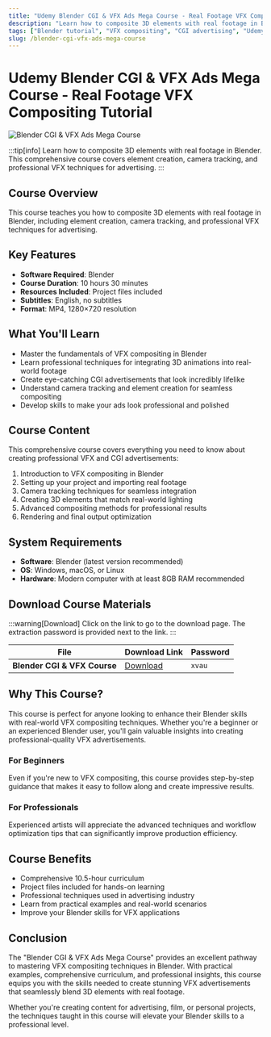 ```yaml
---
title: "Udemy Blender CGI & VFX Ads Mega Course - Real Footage VFX Compositing Tutorial"
description: "Learn how to composite 3D elements with real footage in Blender. This comprehensive course covers element creation, camera tracking, and professional VFX techniques for advertising."
tags: ["Blender tutorial", "VFX compositing", "CGI advertising", "Udemy course", "Blender VFX", "camera tracking", "3D compositing"]
slug: /blender-cgi-vfx-ads-mega-course
---
```

<!--Above is frontmatter Part-generate depend on content meet Google Seo, you need to balance automation efficiency with Google's core ranking factors—especially E-E-A-T (Experience, Expertise, Authoritativeness, Trustworthiness), -->

<!--First Part-This is Title -->
# Udemy Blender CGI & VFX Ads Mega Course - Real Footage VFX Compositing Tutorial

<!--Second Part-This is First Banner -->
![Blender CGI & VFX Ads Mega Course](https://www.gfxcamp.com/wp-content/uploads/2025/08/Udemy-Blender-CGI-VFX-Ads-Mega-Course.jpg)

:::tip[info]
Learn how to composite 3D elements with real footage in Blender. This comprehensive course covers element creation, camera tracking, and professional VFX techniques for advertising.
:::

## Course Overview

This course teaches you how to composite 3D elements with real footage in Blender, including element creation, camera tracking, and professional VFX techniques for advertising.

## Key Features

- **Software Required**: Blender
- **Course Duration**: 10 hours 30 minutes
- **Resources Included**: Project files included
- **Subtitles**: English, no subtitles
- **Format**: MP4, 1280×720 resolution

## What You'll Learn

- Master the fundamentals of VFX compositing in Blender
- Learn professional techniques for integrating 3D animations into real-world footage
- Create eye-catching CGI advertisements that look incredibly lifelike
- Understand camera tracking and element creation for seamless compositing
- Develop skills to make your ads look professional and polished

## Course Content

This comprehensive course covers everything you need to know about creating professional VFX and CGI advertisements:

1. Introduction to VFX compositing in Blender
2. Setting up your project and importing real footage
3. Camera tracking techniques for seamless integration
4. Creating 3D elements that match real-world lighting
5. Advanced compositing methods for professional results
6. Rendering and final output optimization

## System Requirements

- **Software**: Blender (latest version recommended)
- **OS**: Windows, macOS, or Linux
- **Hardware**: Modern computer with at least 8GB RAM recommended

<!-- The Last Part-Download -->
## Download Course Materials
:::warning[Download]
Click on the link to go to the download page. The extraction password is provided next to the link.
:::

| File                       | Download Link                                                              | Password |
| -------------------------- | -------------------------------------------------------------------------- | -------- |
| **Blender CGI & VFX Course**  | [Download](https://pan.baidu.com/s/1SpBc3aLAQnRLA80AJJMHxA?pwd=xvau)        | `xvau`   |

## Why This Course?

This course is perfect for anyone looking to enhance their Blender skills with real-world VFX compositing techniques. Whether you're a beginner or an experienced Blender user, you'll gain valuable insights into creating professional-quality VFX advertisements.

### For Beginners

Even if you're new to VFX compositing, this course provides step-by-step guidance that makes it easy to follow along and create impressive results.

### For Professionals

Experienced artists will appreciate the advanced techniques and workflow optimization tips that can significantly improve production efficiency.

## Course Benefits

- Comprehensive 10.5-hour curriculum
- Project files included for hands-on learning
- Professional techniques used in advertising industry
- Learn from practical examples and real-world scenarios
- Improve your Blender skills for VFX applications

## Conclusion

The "Blender CGI & VFX Ads Mega Course" provides an excellent pathway to mastering VFX compositing techniques in Blender. With practical examples, comprehensive curriculum, and professional insights, this course equips you with the skills needed to create stunning VFX advertisements that seamlessly blend 3D elements with real footage.

Whether you're creating content for advertising, film, or personal projects, the techniques taught in this course will elevate your Blender skills to a professional level.